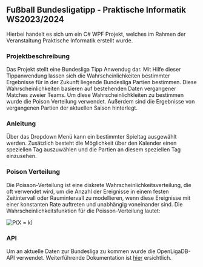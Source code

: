 ## Fußball Bundesligatipp - Praktische Informatik WS2023/2024
Hierbei handelt es sich um ein C# WPF Projekt, welches im Rahmen der Veranstaltung Praktische Informatik erstellt wurde.
### Projektbeschreibung
Das Projekt stellt eine Bundesliga Tipp Anwendug dar. Mit Hilfe dieser Tippanwendung lassen sich die Wahrscheinlichkeiten bestimmter Ergebnisse für in der Zukunft liegende Bundesliga Partien bestimmen. Diese Wahrscheinlichkeiten basieren auf bestehenden Daten vergangener Matches zweier Teams.
Um diese Wahrscheinlichkleiten zu bestimmen wurde die Poison Verteilung verwendet. Außerdem sind die Ergebnisse von vergangenen Partien der aktuellen Saison hinterlegt.
### Anleitung
Über das Dropdown Menü kann ein bestimmter Spieltag ausgewählt werden. Zusätzlich besteht die Möglichkeit über den Kalender einen speziellen Tag auszuwählen und die Partien an diesem speziellen Tag einzusehen. 
### Poison Verteilung
Die Poisson-Verteilung ist eine diskrete Wahrscheinlichkeitsverteilung, die oft verwendet wird, um die Anzahl der Ereignisse in einem festen Zeitintervall oder Raumintervall zu modellieren, wenn diese Ereignisse mit einer konstanten Rate auftreten und unabhängig voneinander sind.
Die Wahrscheinlichkeitsfunktion für die Poisson-Verteilung lautet:

![P(X = k)](https://latex.codecogs.com/svg.latex?P(X%20=%20k)%20=%20\frac{e^{-\lambda}%20\cdot%20\lambda^k}{k!})
### API
Um an aktuelle Daten zur Bundesliga zu kommen wurde die OpenLigaDB-API verwendet.
Weiterführende Dokumentation ist [hier](https://api.openligadb.de/index.html) ersichtlich.

